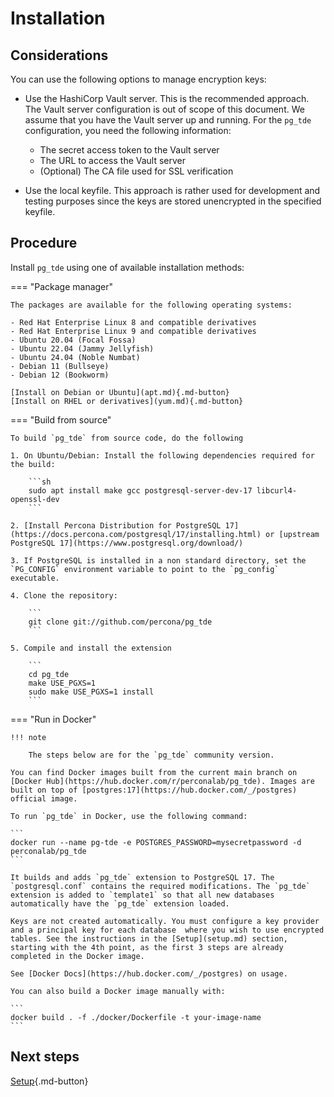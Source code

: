# Installation

## Considerations

You can use the following options to manage encryption keys:

* Use the HashiCorp Vault server. This is the recommended approach. The Vault server configuration is out of scope of this document. We assume that you have the Vault server up and running. For the  `pg_tde` configuration, you need the following information:

    * The secret access token to the Vault server
    * The URL to access the Vault server
    * (Optional) The CA file used for SSL verification

* Use the local keyfile. This approach is rather used for development and testing purposes since the keys are stored unencrypted in the specified keyfile.

## Procedure 

Install `pg_tde` using one of available installation methods:


=== "Package manager" 

    The packages are available for the following operating systems:
    
    - Red Hat Enterprise Linux 8 and compatible derivatives
    - Red Hat Enterprise Linux 9 and compatible derivatives
    - Ubuntu 20.04 (Focal Fossa)
    - Ubuntu 22.04 (Jammy Jellyfish)
    - Ubuntu 24.04 (Noble Numbat)
    - Debian 11 (Bullseye) 
    - Debian 12 (Bookworm)

    [Install on Debian or Ubuntu](apt.md){.md-button}
    [Install on RHEL or derivatives](yum.md){.md-button}

=== "Build from source"

    To build `pg_tde` from source code, do the following

    1. On Ubuntu/Debian: Install the following dependencies required for the build:

        ```sh
        sudo apt install make gcc postgresql-server-dev-17 libcurl4-openssl-dev
        ```

    2. [Install Percona Distribution for PostgreSQL 17](https://docs.percona.com/postgresql/17/installing.html) or [upstream PostgreSQL 17](https://www.postgresql.org/download/)

    3. If PostgreSQL is installed in a non standard directory, set the `PG_CONFIG` environment variable to point to the `pg_config` executable.

    4. Clone the repository:  

        ```
        git clone git://github.com/percona/pg_tde
        ```

    5. Compile and install the extension

        ```
        cd pg_tde
        make USE_PGXS=1
        sudo make USE_PGXS=1 install
        ```

=== "Run in Docker"

    !!! note

        The steps below are for the `pg_tde` community version. 

    You can find Docker images built from the current main branch on [Docker Hub](https://hub.docker.com/r/perconalab/pg_tde). Images are built on top of [postgres:17](https://hub.docker.com/_/postgres) official image.     

    To run `pg_tde` in Docker, use the following command:    

    ```
    docker run --name pg-tde -e POSTGRES_PASSWORD=mysecretpassword -d perconalab/pg_tde
    ```    

    It builds and adds `pg_tde` extension to PostgreSQL 17. The `postgresql.conf` contains the required modifications. The `pg_tde` extension is added to `template1` so that all new databases automatically have the `pg_tde` extension loaded. 

    Keys are not created automatically. You must configure a key provider and a principal key for each database  where you wish to use encrypted tables. See the instructions in the [Setup](setup.md) section, starting with the 4th point, as the first 3 steps are already completed in the Docker image.

    See [Docker Docs](https://hub.docker.com/_/postgres) on usage.    

    You can also build a Docker image manually with:    

    ```
    docker build . -f ./docker/Dockerfile -t your-image-name
    ```

## Next steps

[Setup](setup.md){.md-button}
